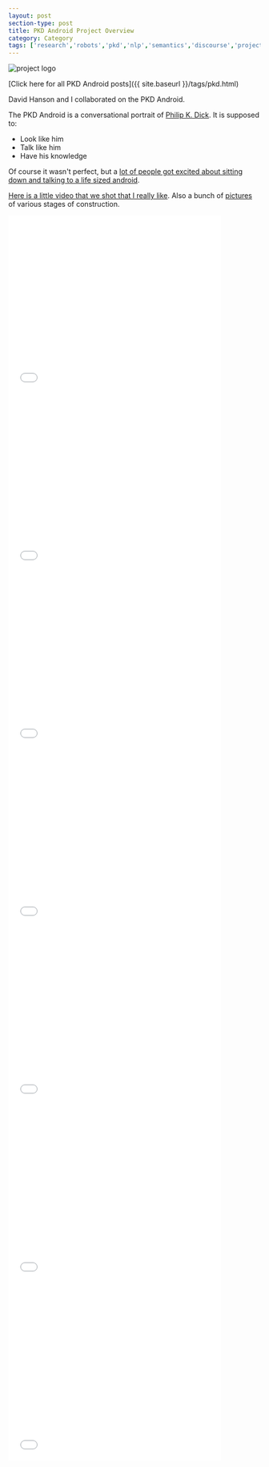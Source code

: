 ```yaml
---
layout: post
section-type: post
title: PKD Android Project Overview
category: Category
tags: ['research','robots','pkd','nlp','semantics','discourse','project-overviews']
---
```

![project logo](https://umdrive.memphis.edu/aolney/public/projects/pkd/PKD_Header.jpg)

[Click here for all PKD Android posts]({{ site.baseurl }}/tags/pkd.html)

David Hanson and I collaborated on the PKD Android.

The PKD Android is a conversational portrait of [Philip K. Dick](http://www.philipkdick.com/). It is supposed to:

- Look like him
- Talk like him
- Have his knowledge

Of course it wasn't perfect, but a [lot of people got excited about sitting down and talking to a life sized android](tags/press.html).

[Here is a little video that we shot that I really like](https://umdrive.memphis.edu/aolney/public/projects/pkd/pkdconvweb.mov). Also a bunch of [pictures](https://umdrive.memphis.edu/aolney/public/projects/pkd/PKDpics.zip) of various stages of construction.


<iframe title="YouTube video player" class="youtube-player" type="text/html" src="//www.youtube.com/embed/fkE6RBlfbXA?rel=0&amp;wmode=opaque" frameborder="0" allowFullScreen="true" width="425" height="355"></iframe>

<iframe title="YouTube video player" class="youtube-player" type="text/html" src="//www.youtube.com/embed/dF-BPkGo65k?rel=0&amp;wmode=opaque" frameborder="0" allowFullScreen="true" width="425" height="355"></iframe>

<iframe title="YouTube video player" class="youtube-player" type="text/html" src="//www.youtube.com/embed/12ZMPO0Vig8?rel=0&amp;wmode=opaque" frameborder="0" allowFullScreen="true" width="425" height="355"></iframe>

<iframe title="YouTube video player" class="youtube-player" type="text/html" src="//www.youtube.com/embed/rjrIoPmLwiA?rel=0&amp;wmode=opaque" frameborder="0" allowFullScreen="true" width="425" height="355"></iframe>

<iframe title="YouTube video player" class="youtube-player" type="text/html" src="//www.youtube.com/embed/bn2cjG4YQOo?rel=0&amp;wmode=opaque" frameborder="0" allowFullScreen="true" width="425" height="355"></iframe>

<iframe title="YouTube video player" class="youtube-player" type="text/html" src="//www.youtube.com/embed/yXKcgLhuTJ0?rel=0&amp;wmode=opaque" frameborder="0" allowFullScreen="true" width="425" height="355"></iframe>

<iframe title="YouTube video player" class="youtube-player" type="text/html" src="//www.youtube.com/embed/c-9wbcJIW4A?rel=0&amp;wmode=opaque" frameborder="0" allowFullScreen="true" width="425" height="355"></iframe></div></div></div></div>

